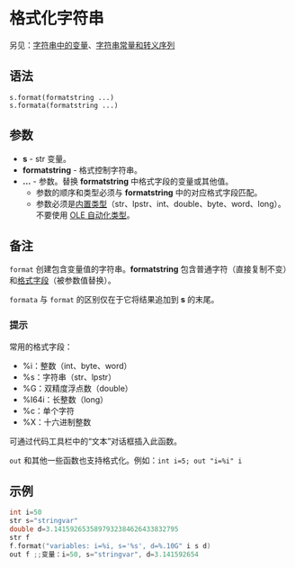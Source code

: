 # 格式化字符串

另见：[字符串中的变量](../Language/IDP_FSTRING.md)、[字符串常量和转义序列](../Language/IDP_CONSTANT.md)

## 语法

```
s.format(formatstring ...)
s.formata(formatstring ...)
```

## 参数

- **s** - str 变量。
- **formatstring** - 格式控制字符串。
- **...** - 参数。替换 **formatstring** 中格式字段的变量或其他值。
  - 参数的顺序和类型必须与 **formatstring** 中的对应格式字段匹配。
  - 参数必须是[内置类型](../Language/IDH_VARIABLES.md)（str、lpstr、int、double、byte、word、long）。不要使用 [OLE 自动化类型](../_COM/IDP_OLETYPES.md)。

## 备注

`format` 创建包含变量值的字符串。**formatstring** 包含普通字符（直接复制不变）和[格式字段](../Tables/IDP_PRINTF.md)（被参数值替换）。

`formata` 与 `format` 的区别仅在于它将结果追加到 **s** 的末尾。

### 提示
常用的格式字段：
- %i：整数（int、byte、word）
- %s：字符串（str、lpstr）
- %G：双精度浮点数（double）
- %I64i：长整数（long）
- %c：单个字符
- %X：十六进制整数

可通过代码工具栏中的“文本”对话框插入此函数。

`out` 和其他一些函数也支持格式化。例如：`int i=5; out "i=%i" i`

## 示例

```cpp
int i=50
str s="stringvar"
double d=3.1415926535897932384626433832795
str f
f.format("variables: i=%i, s='%s', d=%.10G" i s d)
out f ;;变量：i=50, s="stringvar", d=3.141592654
```